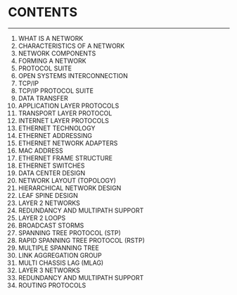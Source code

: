 # CONTENTS
---
1. WHAT IS A NETWORK
2. CHARACTERISTICS OF A NETWORK
3. NETWORK COMPONENTS
4. FORMING A NETWORK
5. PROTOCOL SUITE
6. OPEN SYSTEMS INTERCONNECTION
7. TCP/IP
8. TCP/IP PROTOCOL SUITE
9. DATA TRANSFER
10. APPLICATION LAYER PROTOCOLS
11. TRANSPORT LAYER PROTOCOL
12. INTERNET LAYER PROTOCOLS
13. ETHERNET TECHNOLOGY
14. ETHERNET ADDRESSING
15. ETHERNET NETWORK ADAPTERS
16. MAC ADDRESS
17. ETHERNET FRAME STRUCTURE
18. ETHERNET SWITCHES
19. DATA CENTER DESIGN
20. NETWORK LAYOUT (TOPOLOGY)
21. HIERARCHICAL NETWORK DESIGN
22. LEAF SPINE DESIGN
23. LAYER 2 NETWORKS
24. REDUNDANCY AND MULTIPATH SUPPORT
25. LAYER 2 LOOPS
26. BROADCAST STORMS
27. SPANNING TREE PROTOCOL (STP)
28. RAPID SPANNING TREE PROTOCOL (RSTP)
29. MULTIPLE SPANNING TREE
30. LINK AGGREGATION GROUP
31. MULTI CHASSIS LAG (MLAG)
32. LAYER 3 NETWORKS
33. REDUNDANCY AND MULTIPATH SUPPORT
34. ROUTING PROTOCOLS
